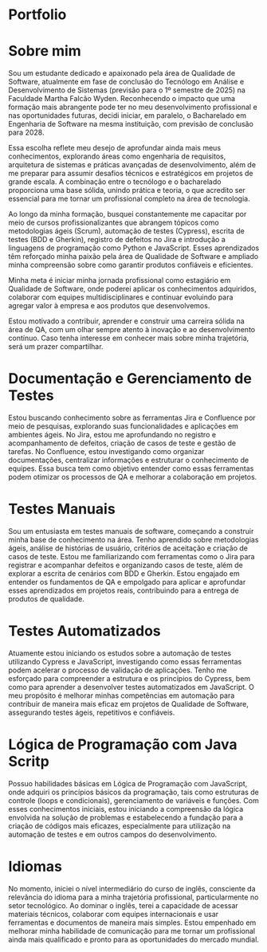 # Portfolio


# Sobre mim

Sou um estudante dedicado e apaixonado pela área de Qualidade de Software, atualmente em fase de conclusão do Tecnólogo em Análise e Desenvolvimento de Sistemas (previsão para o 1º semestre de 2025) na Faculdade Martha Falcão Wyden. Reconhecendo o impacto que uma formação mais abrangente pode ter no meu desenvolvimento profissional e nas oportunidades futuras, decidi iniciar, em paralelo, o Bacharelado em Engenharia de Software na mesma instituição, com previsão de conclusão para 2028.

Essa escolha reflete meu desejo de aprofundar ainda mais meus conhecimentos, explorando áreas como engenharia de requisitos, arquitetura de sistemas e práticas avançadas de desenvolvimento, além de me preparar para assumir desafios técnicos e estratégicos em projetos de grande escala. A combinação entre o tecnólogo e o bacharelado proporciona uma base sólida, unindo prática e teoria, o que acredito ser essencial para me tornar um profissional completo na área de tecnologia.

Ao longo da minha formação, busquei constantemente me capacitar por meio de cursos profissionalizantes que abrangem tópicos como metodologias ágeis (Scrum), automação de testes (Cypress), escrita de testes (BDD e Gherkin), registro de defeitos no Jira e introdução a linguagens de programação como Python e JavaScript. Esses aprendizados têm reforçado minha paixão pela área de Qualidade de Software e ampliado minha compreensão sobre como garantir produtos confiáveis e eficientes.

Minha meta é iniciar minha jornada profissional como estagiário em Qualidade de Software, onde poderei aplicar os conhecimentos adquiridos, colaborar com equipes multidisciplinares e continuar evoluindo para agregar valor à empresa e aos produtos que desenvolvemos.

Estou motivado a contribuir, aprender e construir uma carreira sólida na área de QA, com um olhar sempre atento à inovação e ao desenvolvimento contínuo. Caso tenha interesse em conhecer mais sobre minha trajetória, será um prazer compartilhar. 

# Documentação e Gerenciamento de Testes

Estou buscando conhecimento sobre as ferramentas Jira e Confluence por meio de pesquisas, explorando suas funcionalidades e aplicações em ambientes ágeis. No Jira, estou me aprofundando no registro e acompanhamento de defeitos, criação de casos de teste e gestão de tarefas. No Confluence, estou investigando como organizar documentações, centralizar informações e estruturar o conhecimento de equipes. Essa busca tem como objetivo entender como essas ferramentas podem otimizar os processos de QA e melhorar a colaboração em projetos.

# Testes Manuais

Sou um entusiasta em testes manuais de software, começando a construir minha base de conhecimento na área. Tenho aprendido sobre metodologias ágeis, análise de histórias de usuário, critérios de aceitação e criação de casos de teste. Estou me familiarizando com ferramentas como o Jira para registrar e acompanhar defeitos e organizando casos de teste, além de explorar a escrita de cenários com BDD e Gherkin. Estou engajado em entender os fundamentos de QA e empolgado para aplicar e aprofundar esses aprendizados em projetos reais, contribuindo para a entrega de produtos de qualidade.

# Testes Automatizados

Atuamente estou iniciando os estudos sobre a automação de testes utilizando Cypress e JavaScript, investigando como essas ferramentas podem acelerar o processo de validação de aplicações. Tenho me esforçado para compreender a estrutura e os princípios do Cypress, bem como para aprender a desenvolver testes automatizados em JavaScript. O meu propósito é melhorar minhas competências em automação para contribuir de maneira mais eficaz em projetos de Qualidade de Software, assegurando testes ágeis, repetitivos e confiáveis.

# Lógica de Programação com Java Scritp

Possuo habilidades básicas em Lógica de Programação com JavaScript, onde adquiri os princípios básicos da programação, tais como estruturas de controle (loops e condicionais), gerenciamento de variáveis e funções. Com esses conhecimentos iniciais, estou iniciando a compreensão da lógica envolvida na solução de problemas e estabelecendo a fundação para a criação de códigos mais eficazes, especialmente para utilização na automação de testes e em outros campos do desenvolvimento.

# Idiomas
No momento, iniciei o nível intermediário do curso de inglês, consciente da relevância do idioma para a minha trajetória profissional, particularmente no setor tecnológico. Ao dominar o inglês, terei a capacidade de acessar materiais técnicos, colaborar com equipes internacionais e usar ferramentas e documentos de maneira mais simples. Estou empenhado em melhorar minha habilidade de comunicação para me tornar um profissional ainda mais qualificado e pronto para as oportunidades do mercado mundial.
